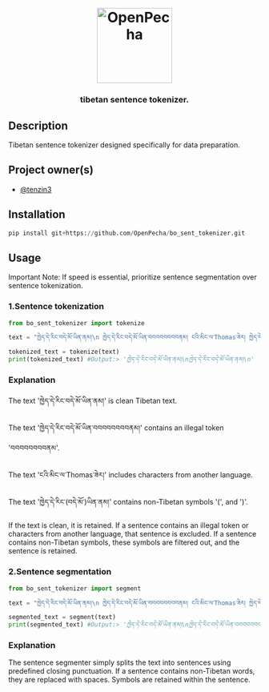 
<h1 align="center">
  <br>
  <a href="https://openpecha.org"><img src="https://avatars.githubusercontent.com/u/82142807?s=400&u=19e108a15566f3a1449bafb03b8dd706a72aebcd&v=4" alt="OpenPecha" width="150"></a>
  <br>
</h1>

<!-- Replace with 1-sentence description about what this tool is or does.-->

<h3 align="center">tibetan sentence tokenizer.</h3>

## Description

Tibetan sentence tokenizer designed specifically for data preparation.

## Project owner(s)

<!-- Link to the repo owners' github profiles -->

- [@tenzin3](https://github.com/tenzin3)

## Installation 

```py
pip install git+https://github.com/OpenPecha/bo_sent_tokenizer.git
```

## Usage

Important Note: If speed is essential, prioritize sentence segmentation over sentence tokenization.


### 1.Sentence tokenization

```py
from bo_sent_tokenizer import tokenize

text = "ཁྱེད་དེ་རིང་བདེ་མོ་ཡིན་ནམ།\n ཁྱེད་དེ་རིང་བདེ་མོ་ཡིན་བབབབབབབབནམ། ངའི་མིང་ལ་Thomas་ཟེར། ཁྱེད་དེ་རིང་(བདེ་མོ་)ཡིན་ནམ།"

tokenized_text = tokenize(text)
print(tokenized_text) #Output:> 'ཁྱེད་དེ་རིང་བདེ་མོ་ཡིན་ནམ།\nཁྱེད་དེ་རིང་བདེ་མོ་ཡིན་ནམ།\n'


```

### Explanation 
The text 'ཁྱེད་དེ་རིང་བདེ་མོ་ཡིན་ནམ།' is clean Tibetan text.

The text 'ཁྱེད་དེ་རིང་བདེ་མོ་ཡིན་བབབབབབབབནམ།' contains an illegal token 'བབབབབབབབནམ'.

The text 'ངའི་མིང་ལ་Thomas་ཟེར།' includes characters from another language.

The text 'ཁྱེད་དེ་རིང་(བདེ་མོ་)ཡིན་ནམ།' contains non-Tibetan symbols '(', and ')'.

If the text is clean, it is retained. If a sentence contains an illegal token or characters from another language, that sentence is excluded. If a sentence contains non-Tibetan symbols, these symbols are filtered out, and the sentence is retained.

### 2.Sentence segmentation

```py
from bo_sent_tokenizer import segment

text = "ཁྱེད་དེ་རིང་བདེ་མོ་ཡིན་ནམ།\n ཁྱེད་དེ་རིང་བདེ་མོ་ཡིན་བབབབབབབབནམ། ངའི་མིང་ལ་Thomas་ཟེར། ཁྱེད་དེ་རིང་(བདེ་མོ་)ཡིན་ནམ།"

segmented_text = segment(text)
print(segmented_text) #Output:> 'ཁྱེད་དེ་རིང་བདེ་མོ་ཡིན་ནམ།\nཁྱེད་དེ་རིང་བདེ་མོ་ཡིན་བབབབབབབབནམ།\nངའི་མིང་ལ་ ་ཟེར།\nཁྱེད་དེ་རིང(བདེ་མོ་)ཡིན་ནམ།\n'

```

### Explanation 
The sentence segmenter simply splits the text into sentences using predefined closing punctuation. If a sentence contains non-Tibetan words, they are replaced with spaces. Symbols are retained within the sentence.